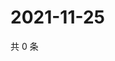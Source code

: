 # 2021-11-25

共 0 条

<!-- BEGIN WEIBO -->
<!-- 最后更新时间 Thu Nov 25 2021 18:12:23 GMT+0800 (China Standard Time) -->

<!-- END WEIBO -->
